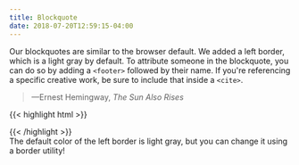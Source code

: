 ```yaml
---
title: Blockquote
date: 2018-07-20T12:59:15-04:00
---
```


Our blockquotes are similar to the browser default. We added a left border, which is a light gray by default. To attribute someone in the blockquote, you can do so by adding a `<footer>` followed by their name. If you're referencing a specific creative work, be sure to include that inside a `<cite>`.

<div class="block-container">
    <blockquote class="block laptop-up-6">
        <p class="skeleton" data-lines="3"></p>
        <footer>—Ernest Hemingway, <cite>The Sun Also Rises</cite></footer>
    </blockquote>
</div>

<div class="mt-3 mb-4">
{{< highlight html >}}
<blockquote>
    <p>
        <!-- Quote goes here! -->
    </p>
    <footer>
        <!-- Quote attribution goes here! -->
        <cite></cite>
    </footer>
</blockquote>
{{< /highlight >}}
</div>

<div class="linear-gradient inverted px-4 py-3 mt-4 block-container" 
  data-callout-header="quick tip" 
  data-callout-radius="0 3rem 0 3rem"
  data-gradient-direction="30deg"
  data-gradient-start="midnightblue 20%, purple 40%"
  data-gradient-stop="indigo"
  data-gradient-fallback="indigo">
  The default color of the left border is light gray, but you can change it using a border utility!
</div>
